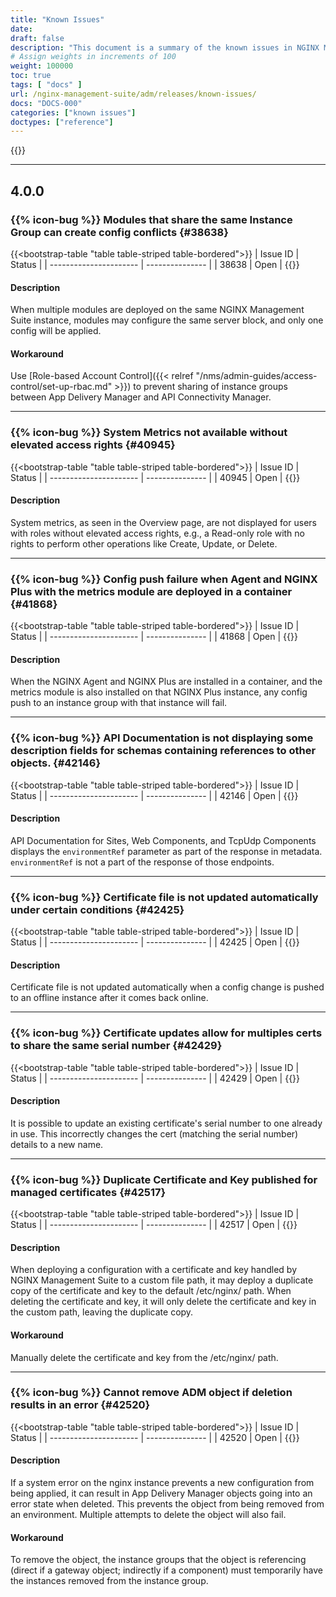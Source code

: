 ```yaml
---
title: "Known Issues"
date: 
draft: false
description: "This document is a summary of the known issues in NGINX Management Suite App Delivery Manager. Fixed issues are removed after **45 days**. <p>We recommend upgrading to the latest version of App Delivery Manager to take advantage of new features, improvements, and bug fixes.</p>"
# Assign weights in increments of 100
weight: 100000
toc: true
tags: [ "docs" ]
url: /nginx-management-suite/adm/releases/known-issues/
docs: "DOCS-000"
categories: ["known issues"]
doctypes: ["reference"]
---
```

{{<rn-styles>}}

---

## 4.0.0

###  {{% icon-bug %}} Modules that share the same Instance Group can create config conflicts {#38638}

{{<bootstrap-table "table table-striped table-bordered">}}
| Issue ID               | Status          |
| ---------------------- | --------------- |
| 38638                  | Open            |
{{</bootstrap-table>}}

#### Description

When multiple modules are deployed on the same NGINX Management Suite instance, modules may configure the same server block, and only one config will be applied.

#### Workaround

Use [Role-based Account Control]({{< relref "/nms/admin-guides/access-control/set-up-rbac.md" >}}) to prevent sharing of instance groups between App Delivery Manager and API Connectivity Manager.

---

###  {{% icon-bug %}} System Metrics not available without elevated access rights {#40945}

{{<bootstrap-table "table table-striped table-bordered">}}
| Issue ID               | Status          |
| ---------------------- | --------------- |
| 40945                  | Open            |
{{</bootstrap-table>}}

#### Description

System metrics, as seen in the Overview page, are not displayed for users with roles without elevated access rights, e.g., a Read-only role with no rights to perform other operations like Create, Update, or Delete.

---

###  {{% icon-bug %}} Config push failure when Agent and NGINX Plus with the metrics module are deployed in a container {#41868}

{{<bootstrap-table "table table-striped table-bordered">}}
| Issue ID               | Status          |
| ---------------------- | --------------- |
| 41868                  | Open            |
{{</bootstrap-table>}}

#### Description

When the NGINX Agent and NGINX Plus are installed in a container, and the metrics module is also installed on that NGINX Plus instance, any config push to an instance group with that instance will fail.

---

###  {{% icon-bug %}} API Documentation is not displaying some description fields for schemas containing references to other objects. {#42146}

{{<bootstrap-table "table table-striped table-bordered">}}
| Issue ID               | Status          |
| ---------------------- | --------------- |
| 42146                  | Open            |
{{</bootstrap-table>}}

#### Description

API Documentation for Sites, Web Components, and TcpUdp Components displays the `environmentRef` parameter as part of the response in metadata. `environmentRef` is not a part of the response of those endpoints.

---

###  {{% icon-bug %}} Certificate file is not updated automatically under certain conditions {#42425}

{{<bootstrap-table "table table-striped table-bordered">}}
| Issue ID               | Status          |
| ---------------------- | --------------- |
| 42425                  | Open            |
{{</bootstrap-table>}}

#### Description

Certificate file is not updated automatically when a config change is pushed to an offline instance after it comes back online.

---

###  {{% icon-bug %}} Certificate updates allow for multiples certs to share the same serial number {#42429}

{{<bootstrap-table "table table-striped table-bordered">}}
| Issue ID               | Status          |
| ---------------------- | --------------- |
| 42429                  | Open            |
{{</bootstrap-table>}}

#### Description

It is possible to update an existing certificate's serial number to one already in use. This incorrectly changes the cert (matching the serial number) details to a new name.

---

###  {{% icon-bug %}} Duplicate Certificate and Key published for managed certificates {#42517}

{{<bootstrap-table "table table-striped table-bordered">}}
| Issue ID               | Status          |
| ---------------------- | --------------- |
| 42517                  | Open            |
{{</bootstrap-table>}}

#### Description

When deploying a configuration with a certificate and key handled by NGINX Management Suite to a custom file path, it may deploy a duplicate copy of the certificate and key to the default /etc/nginx/ path. When deleting the certificate and key, it will only delete the certificate and key in the custom path, leaving the duplicate copy.

#### Workaround

Manually delete the certificate and key from the /etc/nginx/ path.

---

###  {{% icon-bug %}} Cannot remove ADM object if deletion results in an error {#42520}

{{<bootstrap-table "table table-striped table-bordered">}}
| Issue ID               | Status          |
| ---------------------- | --------------- |
| 42520                  | Open            |
{{</bootstrap-table>}}

#### Description

If a system error on the nginx instance prevents a new configuration from being applied, it can result in App Delivery Manager objects going into an error state when deleted. This prevents the object from being removed from an environment. Multiple attempts to delete the object will also fail.

#### Workaround

To remove the object, the instance groups that the object is referencing (direct if a gateway object; indirectly if a component) must temporarily have the instances removed from the instance group.
